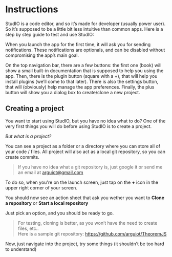 # Instructions
StudIO is a code editor, and so it’s made for developer (usually power user). So it’s supposed to be a little bit less intuitive than common apps. Here is a step by step guide to test and use StudIO:

When you launch the app for the first time, it will ask you for sending notifications. These notifications are optionals, and can be disabled without compromising the app’s main goal.

On the top navigation bar, there are a few buttons: the first one (book) will show a small built-in documentation that is supposed to help you using the app. Then, there is the plugin button (square with a +), that will help you install plugins (we’ll come to that later). There is also the settings button, that will (obviously) help manage the app preferences. Finally, the plus button will show you a dialog box to create/clone a new project.

## Creating a project
You want to start using StudIO, but you have no idea what to do? One of the very first things you will do before using StudIO is to create a project.

*But what is a project?*

You can see a project as a folder or a directory where you can store all of your code / files. All project will also act as a local git repository, so you can create commits.

> If you have no idea what a git repository is, just google it or send me an email at arguiot@gmail.com

To do so, when you're on the launch screen, just tap on the **+** icon in the upper right corner of your screen.

You should now see an action sheet that ask you wether you want to **Clone a repository** or **Start a local repository**

Just pick an option, and you should be ready to go.

> For testing, cloning is better, as you won’t have the need to create files, etc..  
> Here is a sample git repository: https://github.com/arguiot/TheoremJS

Now, just navigate into the project, try some things (it shouldn’t be too hard to understand)

